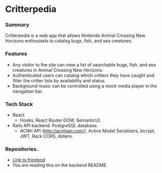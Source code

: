 # Critterpedia

### Summary

Critterpedia is a web app that allows Nintendo Animal Crossing New Horizons enthusiasts to catalog bugs, fish, and sea creatures.

### Features
* Any visitor to the site can view a list of searchable bugs, fish, and sea creatures in Animal Crossing New Horizons.
* Authenticated users can catalog which critters they have caught and filter the critter lists by availability and status.
* Background music can be controlled using a mock media player in the navigation bar.

### Tech Stack
* React
  * Hooks, React Router DOM, SemanticUI.
* Rails API backend. PostgreSQL database.
  * ACNH API (http://acnhapi.com/), Active Model Serializers, bcrypt, JWT, Rack CORS, dotenv.
  
### Repositories.
- [Link to frontend](https://github.com/blobbyblobfish/critterpedia-frontend/)
- You are reading this on the backend README.
